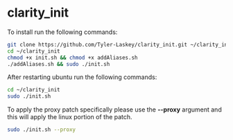 # clarity_init

To install run the following commands:
```sh
git clone https://github.com/Tyler-Laskey/clarity_init.git ~/clarity_init
cd ~/clarity_init
chmod +x init.sh && chmod +x addAliases.sh
./addAliases.sh && sudo ./init.sh
```
After restarting ubuntu run the following commands:
```sh
cd ~/clarity_init
sudo ./init.sh
```

To apply the proxy patch specifically please use the **--proxy** argument and this will apply the linux portion of the patch.
```sh
sudo ./init.sh --proxy
```
